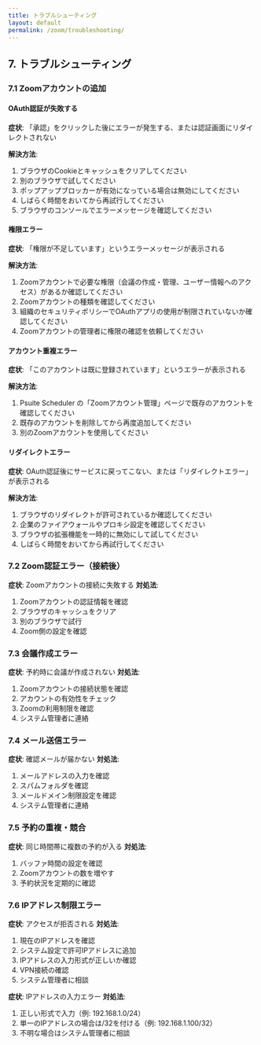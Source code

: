 ```yaml
---
title: トラブルシューティング
layout: default
permalink: /zoom/troubleshooting/
---
```


## 7. トラブルシューティング

### 7.1 Zoomアカウントの追加

#### OAuth認証が失敗する

**症状**: 「承認」をクリックした後にエラーが発生する、または認証画面にリダイレクトされない

**解決方法**:
1. ブラウザのCookieとキャッシュをクリアしてください
2. 別のブラウザで試してください
3. ポップアップブロッカーが有効になっている場合は無効にしてください
4. しばらく時間をおいてから再試行してください
5. ブラウザのコンソールでエラーメッセージを確認してください

#### 権限エラー

**症状**: 「権限が不足しています」というエラーメッセージが表示される

**解決方法**:
1. Zoomアカウントで必要な権限（会議の作成・管理、ユーザー情報へのアクセス）があるか確認してください
2. Zoomアカウントの種類を確認してください
3. 組織のセキュリティポリシーでOAuthアプリの使用が制限されていないか確認してください
4. Zoomアカウントの管理者に権限の確認を依頼してください

#### アカウント重複エラー

**症状**: 「このアカウントは既に登録されています」というエラーが表示される

**解決方法**:
1. Psuite Scheduler の「Zoomアカウント管理」ページで既存のアカウントを確認してください
2. 既存のアカウントを削除してから再度追加してください
3. 別のZoomアカウントを使用してください

#### リダイレクトエラー

**症状**: OAuth認証後にサービスに戻ってこない、または「リダイレクトエラー」が表示される

**解決方法**:
1. ブラウザのリダイレクトが許可されているか確認してください
2. 企業のファイアウォールやプロキシ設定を確認してください
3. ブラウザの拡張機能を一時的に無効にして試してください
4. しばらく時間をおいてから再試行してください

### 7.2 Zoom認証エラー（接続後）
**症状**: Zoomアカウントの接続に失敗する
**対処法**:
1. Zoomアカウントの認証情報を確認
2. ブラウザのキャッシュをクリア
3. 別のブラウザで試行
4. Zoom側の設定を確認

### 7.3 会議作成エラー
**症状**: 予約時に会議が作成されない
**対処法**:
1. Zoomアカウントの接続状態を確認
2. アカウントの有効性をチェック
3. Zoomの利用制限を確認
4. システム管理者に連絡

### 7.4 メール送信エラー
**症状**: 確認メールが届かない
**対処法**:
1. メールアドレスの入力を確認
2. スパムフォルダを確認
3. メールドメイン制限設定を確認
4. システム管理者に連絡

### 7.5 予約の重複・競合
**症状**: 同じ時間帯に複数の予約が入る
**対処法**:
1. バッファ時間の設定を確認
2. Zoomアカウントの数を増やす
3. 予約状況を定期的に確認

### 7.6 IPアドレス制限エラー
**症状**: アクセスが拒否される
**対処法**:
1. 現在のIPアドレスを確認
2. システム設定で許可IPアドレスに追加
3. IPアドレスの入力形式が正しいか確認
4. VPN接続の確認
5. システム管理者に相談

**症状**: IPアドレスの入力エラー
**対処法**:
1. 正しい形式で入力（例: 192.168.1.0/24）
2. 単一のIPアドレスの場合は/32を付ける（例: 192.168.1.100/32）
3. 不明な場合はシステム管理者に相談




